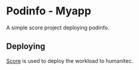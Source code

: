 # Podinfo - Myapp

A simple score project deploying podinfo.

## Deploying

[Score](https://score.dev/) is used to deploy the workload to humanitec.
